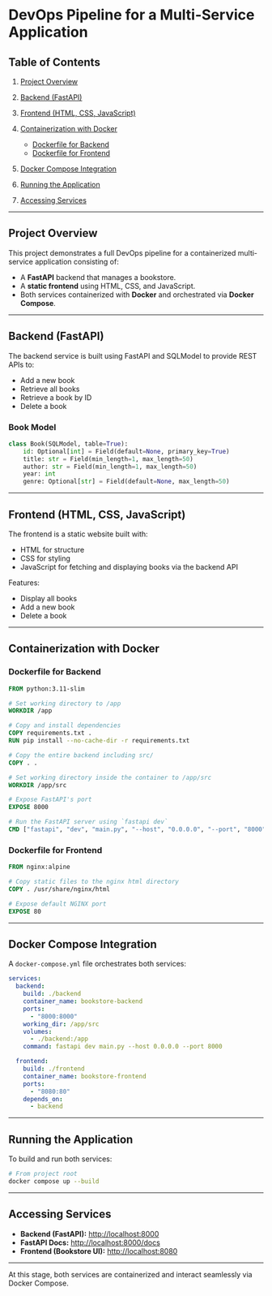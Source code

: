 # DevOps Pipeline for a Multi-Service Application

## Table of Contents

1. [Project Overview](#project-overview)
2. [Backend (FastAPI)](#backend-fastapi)
3. [Frontend (HTML, CSS, JavaScript)](#frontend-html-css-javascript)
4. [Containerization with Docker](#containerization-with-docker)

   * [Dockerfile for Backend](#dockerfile-for-backend)
   * [Dockerfile for Frontend](#dockerfile-for-frontend)
5. [Docker Compose Integration](#docker-compose-integration)
6. [Running the Application](#running-the-application)
7. [Accessing Services](#accessing-services)

---

## Project Overview

This project demonstrates a full DevOps pipeline for a containerized multi-service application consisting of:

* A **FastAPI** backend that manages a bookstore.
* A **static frontend** using HTML, CSS, and JavaScript.
* Both services containerized with **Docker** and orchestrated via **Docker Compose**.

---

## Backend (FastAPI)

The backend service is built using FastAPI and SQLModel to provide REST APIs to:

* Add a new book
* Retrieve all books
* Retrieve a book by ID
* Delete a book

### Book Model

```python
class Book(SQLModel, table=True):
    id: Optional[int] = Field(default=None, primary_key=True)
    title: str = Field(min_length=1, max_length=50)
    author: str = Field(min_length=1, max_length=50)
    year: int
    genre: Optional[str] = Field(default=None, max_length=50)
```

---

## Frontend (HTML, CSS, JavaScript)

The frontend is a static website built with:

* HTML for structure
* CSS for styling
* JavaScript for fetching and displaying books via the backend API

Features:

* Display all books
* Add a new book
* Delete a book

---

## Containerization with Docker

### Dockerfile for Backend

```dockerfile
FROM python:3.11-slim

# Set working directory to /app
WORKDIR /app

# Copy and install dependencies
COPY requirements.txt .
RUN pip install --no-cache-dir -r requirements.txt

# Copy the entire backend including src/
COPY . .

# Set working directory inside the container to /app/src
WORKDIR /app/src

# Expose FastAPI's port
EXPOSE 8000

# Run the FastAPI server using `fastapi dev`
CMD ["fastapi", "dev", "main.py", "--host", "0.0.0.0", "--port", "8000"]
```

### Dockerfile for Frontend

```dockerfile
FROM nginx:alpine

# Copy static files to the nginx html directory
COPY . /usr/share/nginx/html

# Expose default NGINX port
EXPOSE 80
```

---

## Docker Compose Integration

A `docker-compose.yml` file orchestrates both services:

```yaml
services:
  backend:
    build: ./backend
    container_name: bookstore-backend
    ports:
      - "8000:8000"
    working_dir: /app/src
    volumes:
      - ./backend:/app
    command: fastapi dev main.py --host 0.0.0.0 --port 8000

  frontend:
    build: ./frontend
    container_name: bookstore-frontend
    ports:
      - "8080:80"
    depends_on:
      - backend
```

---

## Running the Application

To build and run both services:

```bash
# From project root
docker compose up --build
```

---

## Accessing Services

* **Backend (FastAPI):** [http://localhost:8000](http://localhost:8000)
* **FastAPI Docs:** [http://localhost:8000/docs](http://localhost:8000/docs)
* **Frontend (Bookstore UI):** [http://localhost:8080](http://localhost:8080)

---

At this stage, both services are containerized and interact seamlessly via Docker Compose.
